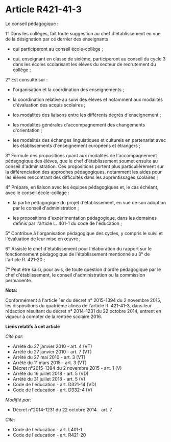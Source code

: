 # Article R421-41-3

Le conseil pédagogique : 

1° Dans les collèges, fait toute suggestion au chef d'établissement en vue de la désignation par ce dernier des enseignants :

- qui participeront au conseil école-collège ;

- qui, enseignant en classe de sixième, participeront au conseil du cycle 3 dans les écoles scolarisant les élèves du secteur
de recrutement du collège ; 

2° Est consulté sur :

- l'organisation et la coordination des enseignements ;

- la coordination relative au suivi des élèves et notamment aux modalités d'évaluation des acquis scolaires ;

- les modalités des liaisons entre les différents degrés d'enseignement ;

- les modalités générales d'accompagnement des changements d'orientation ;

- les modalités des échanges linguistiques et culturels en partenariat avec les établissements d'enseignement européens et
étrangers ; 

3° Formule des propositions quant aux modalités de l'accompagnement pédagogique des élèves, que le chef d'établissement
soumet ensuite au conseil d'administration. Ces propositions portent plus particulièrement sur la différenciation des
approches pédagogiques, notamment les aides pour les élèves rencontrant des difficultés dans les apprentissages scolaires ; 

4° Prépare, en liaison avec les équipes pédagogiques et, le cas échéant, avec le conseil école-collège :

- la partie pédagogique du projet d'établissement, en vue de son adoption par le conseil d'administration ;

- les propositions d'expérimentation pédagogique, dans les domaines définis par l'article L. 401-1 du code de l'éducation ; 

5° Contribue à l'organisation pédagogique des cycles, y compris le suivi et l'évaluation de leur mise en œuvre ; 

6° Assiste le chef d'établissement pour l'élaboration du rapport sur le fonctionnement pédagogique de l'établissement
mentionné au 3° de l'article R. 421-20 ; 

7° Peut être saisi, pour avis, de toute question d'ordre pédagogique par le chef d'établissement, le conseil d'administration
ou la commission permanente.

**Nota:**

Conformément à l'article 1er du décret n° 2015-1394 du 2 novembre 2015,  les dispositions du quatrième alinéa de l'article R.
421-41-3, dans leur  rédaction résultant du décret n° 2014-1231 du 22 octobre 2014, entrent  en vigueur à compter de la
rentrée scolaire 2016.

**Liens relatifs à cet article**

_Cité par_:

  - Arrêté du 27 janvier 2010 - art. 4 (VT)
  - Arrêté du 27 janvier 2010 - art. 7 (VT)
  - Arrêté du 27 mai 2010 - art. 3 (VT)
  - Arrêté du 11 mars 2015 - art. 3 (VT)
  - Décret n°2015-1394 du 2 novembre 2015 - art. 1 (V)
  - Arrêté du 16 juillet 2018 - art. 5 (VD)
  - Arrêté du 31 juillet 2018 - art. 5 (V)
  - Code de l'éducation - art. D321-14 (VD)
  - Code de l'éducation - art. D332-4 (V)

_Modifié par_:

  - Décret n°2014-1231 du 22 octobre 2014 - art. 7

_Cite_:

  - Code de l'éducation - art. L401-1
  - Code de l'éducation - art. R421-20
